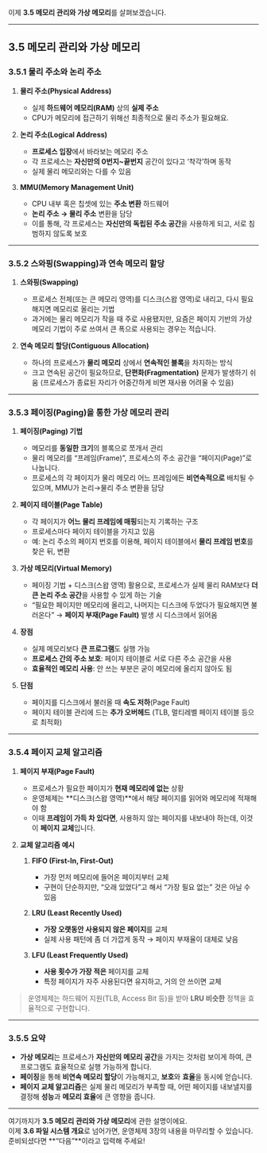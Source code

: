 이제 **3.5 메모리 관리와 가상 메모리**를 살펴보겠습니다.

***

## **3.5 메모리 관리와 가상 메모리**

### 3.5.1 물리 주소와 논리 주소

1. **물리 주소(Physical Address)**

   * 실제 **하드웨어 메모리(RAM)** 상의 **실제 주소**
   * CPU가 메모리에 접근하기 위해선 최종적으로 물리 주소가 필요해요.

2. **논리 주소(Logical Address)**

   * **프로세스 입장**에서 바라보는 메모리 주소
   * 각 프로세스는 **자신만의 0번지~끝번지** 공간이 있다고 ‘착각’하며 동작
   * 실제 물리 메모리와는 다를 수 있음

3. **MMU(Memory Management Unit)**

   * CPU 내부 혹은 칩셋에 있는 **주소 변환** 하드웨어
   * **논리 주소 → 물리 주소** 변환을 담당
   * 이를 통해, 각 프로세스는 **자신만의 독립된 주소 공간**을 사용하게 되고, 서로 침범하지 않도록 보호

***

### 3.5.2 스와핑(Swapping)과 연속 메모리 할당

1. **스와핑(Swapping)**

   * 프로세스 전체(또는 큰 메모리 영역)를 디스크(스왑 영역)로 내리고, 다시 필요해지면 메모리로 올리는 기법
   * 과거에는 물리 메모리가 작을 때 주로 사용됐지만, 요즘은 페이지 기반의 가상 메모리 기법이 주로 쓰여서 큰 폭으로 사용되는 경우는 적습니다.

2. **연속 메모리 할당(Contiguous Allocation)**

   * 하나의 프로세스가 **물리 메모리** 상에서 **연속적인 블록**을 차지하는 방식
   * 크고 연속된 공간이 필요하므로, **단편화(Fragmentation)** 문제가 발생하기 쉬움 (프로세스가 종료된 자리가 어중간하게 비면 재사용 어려울 수 있음)

***

### 3.5.3 페이징(Paging)을 통한 가상 메모리 관리

1. **페이징(Paging) 기법**

   * 메모리를 **동일한 크기**의 블록으로 쪼개서 관리
   * 물리 메모리를 “프레임(Frame)”, 프로세스의 주소 공간을 “페이지(Page)”로 나눕니다.
   * 프로세스의 각 페이지가 물리 메모리 어느 프레임에든 **비연속적으로** 배치될 수 있으며, MMU가 논리→물리 주소 변환을 담당

2. **페이지 테이블(Page Table)**

   * 각 페이지가 **어느 물리 프레임에 매핑**되는지 기록하는 구조
   * 프로세스마다 페이지 테이블을 가지고 있음
   * 예: 논리 주소의 페이지 번호를 이용해, 페이지 테이블에서 **물리 프레임 번호**를 찾은 뒤, 변환

3. **가상 메모리(Virtual Memory)**

   * 페이징 기법 + 디스크(스왑 영역) 활용으로, 프로세스가 실제 물리 RAM보다 **더 큰 논리 주소 공간**을 사용할 수 있게 하는 기술
   * “필요한 페이지만 메모리에 올리고, 나머지는 디스크에 두었다가 필요해지면 불러온다” → **페이지 부재(Page Fault)** 발생 시 디스크에서 읽어옴

4. **장점**

   * 실제 메모리보다 **큰 프로그램**도 실행 가능
   * **프로세스 간의 주소 보호**: 페이지 테이블로 서로 다른 주소 공간을 사용
   * **효율적인 메모리 사용**: 안 쓰는 부분은 굳이 메모리에 올리지 않아도 됨

5. **단점**

   * 페이지를 디스크에서 불러올 때 **속도 저하**(Page Fault)
   * 페이지 테이블 관리에 드는 **추가 오버헤드** (TLB, 멀티레벨 페이지 테이블 등으로 최적화)

***

### 3.5.4 페이지 교체 알고리즘

1. **페이지 부재(Page Fault)**

   * 프로세스가 필요한 페이지가 **현재 메모리에 없는** 상황
   * 운영체제는 \*\*디스크(스왑 영역)\*\*에서 해당 페이지를 읽어와 메모리에 적재해야 함
   * 이때 **프레임이 가득 차 있다면**, 사용하지 않는 페이지를 내보내야 하는데, 이것이 **페이지 교체**입니다.

2. **교체 알고리즘 예시**

   1. **FIFO (First-In, First-Out)**

      * 가장 먼저 메모리에 들어온 페이지부터 교체
      * 구현이 단순하지만, “오래 있었다”고 해서 “가장 필요 없는” 것은 아닐 수 있음

   2. **LRU (Least Recently Used)**

      * **가장 오랫동안 사용되지 않은 페이지**를 교체
      * 실제 사용 패턴에 좀 더 가깝게 동작 → 페이지 부재율이 대체로 낮음

   3. **LFU (Least Frequently Used)**

      * **사용 횟수가 가장 적은** 페이지를 교체
      * 특정 페이지가 자주 사용된다면 유지하고, 거의 안 쓰이면 교체

> 운영체제는 하드웨어 지원(TLB, Access Bit 등)을 받아 **LRU 비슷한** 정책을 효율적으로 구현합니다.

***

### 3.5.5 요약

* **가상 메모리**는 프로세스가 **자신만의 메모리 공간**을 가지는 것처럼 보이게 하여, 큰 프로그램도 효율적으로 실행 가능하게 합니다.
* **페이징**을 통해 **비연속 메모리 할당**이 가능해지고, **보호**와 **효율**을 동시에 얻습니다.
* **페이지 교체 알고리즘**은 실제 물리 메모리가 부족할 때, 어떤 페이지를 내보낼지를 결정해 **성능**과 **메모리 효율**에 큰 영향을 줍니다.

***

여기까지가 **3.5 메모리 관리와 가상 메모리**에 관한 설명이에요.\
이제 **3.6 파일 시스템 개요**로 넘어가면, 운영체제 3장의 내용을 마무리할 수 있습니다.\
준비되셨다면 \*\*“다음”\*\*이라고 입력해 주세요!
